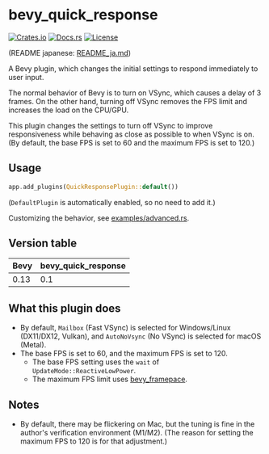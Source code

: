 # bevy_quick_response

[![Crates.io](https://img.shields.io/crates/v/bevy_quick_response)](https://crates.io/crates/bevy_quick_response)
[![Docs.rs](https://docs.rs/bevy_quick_response/badge.svg)](https://docs.rs/bevy_quick_response)
[![License](https://img.shields.io/crates/l/bevy_quick_response)](LICENSE)

(README japanese: [README_ja.md](README_ja.md))

A Bevy plugin, which changes the initial settings to respond immediately to user input.

The normal behavior of Bevy is to turn on VSync, which causes a delay of 3 frames. On the other hand, turning off VSync removes the FPS limit and increases the load on the CPU/GPU.

This plugin changes the settings to turn off VSync to improve responsiveness while behaving as close as possible to when VSync is on. (By default, the base FPS is set to 60 and the maximum FPS is set to 120.)

## Usage

```rust
app.add_plugins(QuickResponsePlugin::default())
```

(`DefaultPlugin` is automatically enabled, so no need to add it.)

Customizing the behavior, see [examples/advanced.rs](examples/advanced.rs).

## Version table

| Bevy | bevy_quick_response |
|---------|-----------------------------|
| 0.13          | 0.1                       |

## What this plugin does

- By default, `Mailbox` (Fast VSync) is selected for Windows/Linux (DX11/DX12, Vulkan), and `AutoNoVsync` (No VSync) is selected for macOS (Metal).
- The base FPS is set to 60, and the maximum FPS is set to 120.
    - The base FPS setting uses the `wait` of `UpdateMode::ReactiveLowPower`.
    - The maximum FPS limit uses [bevy_framepace](https://github.com/aevyrie/bevy_framepace).

## Notes

- By default, there may be flickering on Mac, but the tuning is fine in the author's verification environment (M1/M2). (The reason for setting the maximum FPS to 120 is for that adjustment.)